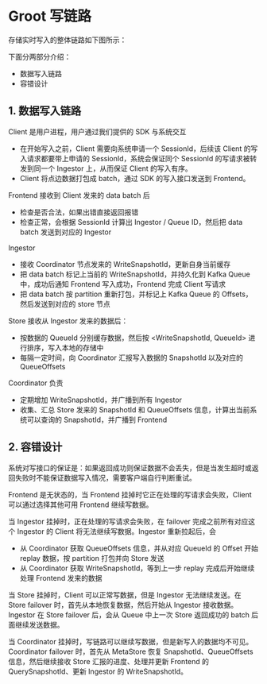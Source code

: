# Groot 写链路

存储实时写入的整体链路如下图所示：

下面分两部分介绍：
- 数据写入链路
- 容错设计

## 1. 数据写入链路

Client 是用户进程，用户通过我们提供的 SDK 与系统交互
- 在开始写入之前，Client 需要向系统申请一个 SessionId，后续该 Client 的写入请求都要带上申请的 SessionId，系统会保证同个 SessionId 的写请求被转发到同一个 Ingestor 上，从而保证 Client 的写入有序。
- Client 将点边数据打包成 batch，通过 SDK 的写入接口发送到 Frontend。

Frontend 接收到 Client 发来的 data batch 后
- 检查是否合法，如果出错直接返回报错
- 检查正常，会根据 SessionId 计算出 Ingestor / Queue ID，然后把 data batch 发送到对应的 Ingestor

Ingestor
- 接收 Coordinator 节点发来的 WriteSnapshotId，更新自身当前缓存
- 把 data batch 标记上当前的 WriteSnapshotId，并持久化到 Kafka Queue 中，成功后通知 Frontend 写入成功，Frontend 完成 Client 写请求
- 把 data batch 按 partition 重新打包，并标记上 Kafka Queue 的 Offsets，然后发送到对应的 store 节点

Store 接收从 Ingestor 发来的数据后：
- 按数据的 QueueId 分别缓存数据，然后按 <WriteSnapshotId, QueueId> 进行排序，写入本地的存储中
- 每隔一定时间，向 Coordinator 汇报写入数据的 SnapshotId 以及对应的 QueueOffsets

Coordinator 负责
- 定期增加 WriteSnapshotId，并广播到所有 Ingestor
- 收集、汇总 Store 发来的 SnapshotId 和 QueueOffsets 信息，计算出当前系统可以查询的 SnapshotId，并广播到 Frontend

## 2. 容错设计

系统对写接口的保证是：如果返回成功则保证数据不会丢失，但是当发生超时或返回失败时不能保证数据写入情况，需要客户端自行判断重试。

Frontend 是无状态的，当 Frontend 挂掉时它正在处理的写请求会失败，Client 可以通过选择其他可用 Frontend 继续写数据。

当 Ingestor 挂掉时，正在处理的写请求会失败，在 failover 完成之前所有对应这个 Ingestor 的 Client 将无法继续写数据。Ingestor 重新拉起后，会
- 从 Coordinator 获取 QueueOffsets 信息，并从对应 QueueId 的 Offset 开始 replay 数据，按 partition 打包并向 Store 发送
- 从 Coordinator 获取 WriteSnapshotId，等到上一步 replay 完成后开始继续处理 Frontend 发来的数据

当 Store 挂掉时，Client 可以正常写数据，但是 Ingestor 无法继续发送。在 Store failover 时，首先从本地恢复数据，然后开始从 Ingestor 接收数据。Ingestor 在 Store failover 后，会从 Queue 中上一次 Store 返回成功的 batch 后面继续发送数据。

当 Coordinator 挂掉时，写链路可以继续写数据，但是新写入的数据均不可见。Coordinator failover 时，首先从 MetaStore 恢复 SnapshotId、QueueOffsets 信息，然后继续接收 Store 汇报的进度、处理并更新 Frontend 的 QuerySnapshotId、更新 Ingestor 的 WriteSnapshotId。

